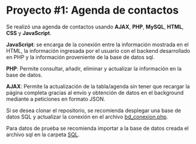 # Proyecto #1: Agenda de contactos

Se realizó una agenda de contactos usando <b>AJAX</b>, <b>PHP</b>, <b>MySQL</b>, <b>HTML</b>, <b>CSS</b> y <b>JavaScript</b>.

<b>JavaScript</b>: se encarga de la conexión entre la información mostrada en el HTML, la información ingresada por el usuario con el backend desarrollado en PHP y la información proveniente de la base de datos sql.

<b>PHP</b>: Permite consultar, añadir, eliminar y actualizar la información en la base de datos. 

<b>AJAX</b>: Permite la actualización de la tabla/agenda sin tener que recargar la página completa gracias al envío y obtención de datos en el background mediante a peticiones en formato JSON.

Si se desea clonar el repositorio, se recomienda desplegar una base de datos SQL y actualizar la conexión en el archivo [bd_conexion.php](https://github.com/JoseArroyave/agenda-de-contactos/blob/main/funciones/bd_conexion.php).

Para datos de prueba se recomienda importar a la base de datos creada el archivo sql en la carpeta [SQL](https://github.com/JoseArroyave/agenda-de-contactos/tree/main/sql).
